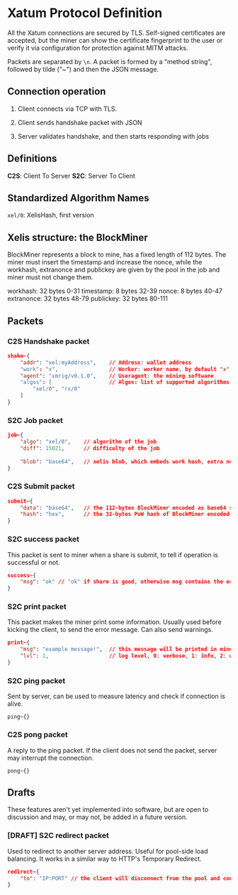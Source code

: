 # Xatum Protocol Definition

All the Xatum connections are secured by TLS. Self-signed certificates are accepted, but the miner
can show the certificate fingerprint to the user or verify it via configuration for protection
against MITM attacks.

Packets are separated by `\n`.
A packet is formed by a "method string", followed by tilde ("~") and then the JSON message.

## Connection operation

1. Client connects via TCP with TLS.

2. Client sends handshake packet with JSON

3. Server validates handshake, and then starts responding with jobs

## Definitions

**C2S**: Client To Server
**S2C**: Server To Client


## Standardized Algorithm Names

`xel/0`: XelisHash, first version

## Xelis structure: the BlockMiner
BlockMiner represents a block to mine, has a fixed length of 112 bytes.
The miner must insert the timestamp and increase the nonce, while the workhash,
extranonce and publickey are given by the pool in the job and miner must not change them.

workhash:	32	bytes 0-31
timestamp:	8	bytes 32-39
nonce:		8	bytes 40-47
extranonce:	32	bytes 48-79
publickey:	32	bytes 80-111

## Packets

### C2S Handshake packet

```json
shake~{
	"addr": "xel:myAddress",	// Address: wallet address
	"work": "x",				// Worker: worker name, by default "x"
	"agent": "xmrig/v0.1.0",	// Useragent: the mining software
	"algos": [					// Algos: list of supported algorithms
		"xel/0", "rx/0"
	]
}
```

### S2C Job packet
```json
job~{
	"algo": "xel/0",	// algorithm of the job
	"diff": 15021,		// difficulty of the job
	
	"blob": "base64",	// xelis blob, which embeds work hash, extra nonce and public key (96 bytes) encoded as base64 string
}
```

### C2S Submit packet
```json
submit~{
	"data": "base64",	// the 112-bytes BlockMiner encoded as base64 string
	"hash": "hex",		// the 32-bytes PoW hash of BlockMiner encoded as hex string
}
```

### S2C success packet
This packet is sent to miner when a share is submit, to tell if operation is successful or not.
```json
success~{
	"msg": "ok" // "ok" if share is good, otherwise msg contains the error message
}
```

### S2C print packet
This packet makes the miner print some information.
Usually used before kicking the client, to send the error message. Can also send warnings.

```json
print~{
	"msg": "example message!",	// this message will be printed in miner console
	"lvl": 1,					// log level, 0: verbose, 1: info, 2: warn, 3: error
}
```

### S2C ping packet
Sent by server, can be used to measure latency and check if connection is alive.
```
ping~{}
```

### C2S pong packet
A reply to the ping packet. If the client does not send the packet, server may interrupt the
connection.
```
pong~{}
```

## Drafts
These features aren't yet implemented into software, but are open to discussion and may, or may not,
be added in a future version.

### [DRAFT] S2C redirect packet
Used to redirect to another server address. Useful for pool-side load balancing.
It works in a similar way to HTTP's Temporary Redirect.

```json
redirect~{
	"to": "IP:PORT" // the client will disconnect from the pool and connect to the new address
}
```